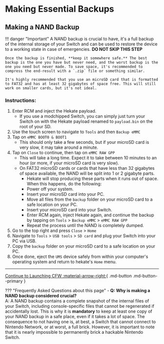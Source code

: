 # Making Essential Backups

## Making a NAND Backup

!!! danger "Important"
	A NAND backup is crucial to have, it's a full backup of the internal storage of your Switch and can be used to restore the device to a working state in case of emergencies. **DO NOT SKIP THIS STEP**

	Once the backup is finished, **keep it somewhere safe.** The best backup is the one you have but never need, and the worst backup is the one you need but never made. To save space, it's recommended to compress the end-result with a `.zip` file or something similar.

	It's highly recommended that you use an microSD card that is formatted to FAT32 and has at least 32 gigabytes of space free. This will still work on smaller cards, but it's not ideal.

### **Instructions:**

1. Enter RCM and inject the Hekate payload.
    - If you use a modchipped Switch, you can simply just turn your Switch on with the Hekate payload renamed to `payload.bin` on the root of your SD.
2. Use the touch screen to navigate to `Tools` and then `Backup eMMC`
3. Tap on `eMMC BOOT0 & BOOT1`
    - This should only take a few seconds, but if your microSD card is very slow, it may take around a minute.
4. Tap on `Close` to continue, then tap on `eMMC RAW GPP`
    - This will take a long time. Expect it to take between 10 minutes to an hour (or more, if your microSD card is very slow).
    - On FAT32 microSD cards or cards that have less than 32 gigabytes of space available, the NAND will be split into 1 or 2 gigabyte parts.
       - Hekate will stop producing these parts when it runs out of space. When this happens, do the following:
       - Power off your system.
       - Insert your microSD card into your PC.
       - Move all files from the `backup` folder on your microSD card to a safe location on your PC.
       - Insert your microSD card into your Switch.
       - Enter RCM again, inject Hekate again, and continue the backup by tapping on `Tools` > `Backup eMMC` > `eMMC RAW GPP`
       - Repeat the process until the NAND is completely dumped.
5. Go to the top right and press `Close` > `Home`
6. Navigate to `Tools` > `USB tools` > `SD card` and plug your Switch into your PC via USB.
7. Copy the `backup` folder on your microSD card to a safe location on your PC.
8. Once done, eject the `UMS` device safely from within your computer's operating system and return to hekate's `Home` menu.

-----

[Continue to Launching CFW :material-arrow-right:](launching_cfw.md){ .md-button .md-button--primary }


??? "Frequently Asked Questions about this page"
      - **Q: Why is making a NAND backup considered crucial?** <br>
					A: A NAND backup contains a complete snapshot of the internal files of your Switch, including console-specific files that cannot be regenerated if accidentally lost. This is why it is **mandatory** to keep at least one copy of your NAND backup in a safe place, even if it takes a lot of space. The consequence to not having one is, at best, a Switch that cannot connect to Nintendo Network, or at worst, a full brick. However, it is important to note that it is nearly impossible to permanently brick a hackable Nintendo Switch.
